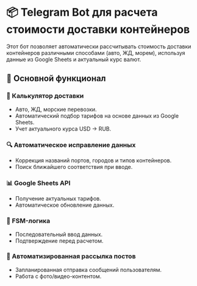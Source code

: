# 📦 Telegram Bot для расчета стоимости доставки контейнеров

Этот бот позволяет автоматически рассчитывать стоимость доставки контейнеров различными способами (авто, ЖД, морем), используя данные из Google Sheets и актуальный курс валют.

## 🔹 Основной функционал

### 🚛 Калькулятор доставки
- Авто, ЖД, морские перевозки.
- Автоматический подбор тарифов на основе данных из Google Sheets.
- Учет актуального курса USD → RUB.

### 🔍 Автоматическое исправление данных
- Коррекция названий портов, городов и типов контейнеров.
- Поиск ближайшего соответствия при вводе.

### 📊 Google Sheets API
- Получение актуальных тарифов.
- Автоматическое обновление данных.

### 🔄 FSM-логика
- Последовательный ввод данных.
- Подтверждение перед расчетом.

### 📢 Автоматизированная рассылка постов
- Запланированная отправка сообщений пользователям.
- Работа с фото/видео-контентом.
